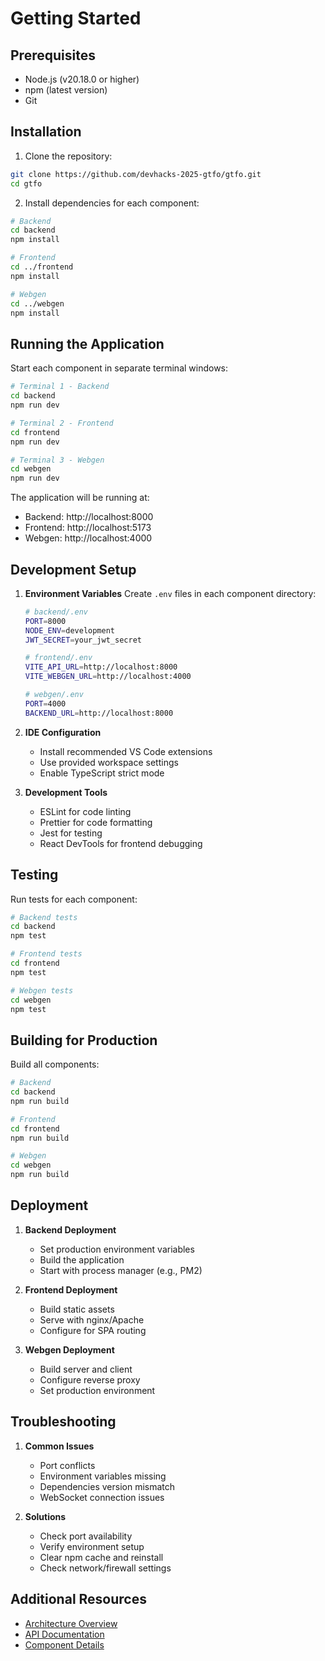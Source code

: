 # Getting Started

## Prerequisites

- Node.js (v20.18.0 or higher)
- npm (latest version)
- Git

## Installation

1. Clone the repository:

```bash
git clone https://github.com/devhacks-2025-gtfo/gtfo.git
cd gtfo
```

2. Install dependencies for each component:

```bash
# Backend
cd backend
npm install

# Frontend
cd ../frontend
npm install

# Webgen
cd ../webgen
npm install
```

## Running the Application

Start each component in separate terminal windows:

```bash
# Terminal 1 - Backend
cd backend
npm run dev

# Terminal 2 - Frontend
cd frontend
npm run dev

# Terminal 3 - Webgen
cd webgen
npm run dev
```

The application will be running at:
- Backend: http://localhost:8000
- Frontend: http://localhost:5173
- Webgen: http://localhost:4000

## Development Setup

1. **Environment Variables**
   Create `.env` files in each component directory:

   ```bash
   # backend/.env
   PORT=8000
   NODE_ENV=development
   JWT_SECRET=your_jwt_secret
   
   # frontend/.env
   VITE_API_URL=http://localhost:8000
   VITE_WEBGEN_URL=http://localhost:4000
   
   # webgen/.env
   PORT=4000
   BACKEND_URL=http://localhost:8000
   ```

2. **IDE Configuration**
   - Install recommended VS Code extensions
   - Use provided workspace settings
   - Enable TypeScript strict mode

3. **Development Tools**
   - ESLint for code linting
   - Prettier for code formatting
   - Jest for testing
   - React DevTools for frontend debugging

## Testing

Run tests for each component:

```bash
# Backend tests
cd backend
npm test

# Frontend tests
cd frontend
npm test

# Webgen tests
cd webgen
npm test
```

## Building for Production

Build all components:

```bash
# Backend
cd backend
npm run build

# Frontend
cd frontend
npm run build

# Webgen
cd webgen
npm run build
```

## Deployment

1. **Backend Deployment**
   - Set production environment variables
   - Build the application
   - Start with process manager (e.g., PM2)

2. **Frontend Deployment**
   - Build static assets
   - Serve with nginx/Apache
   - Configure for SPA routing

3. **Webgen Deployment**
   - Build server and client
   - Configure reverse proxy
   - Set production environment

## Troubleshooting

1. **Common Issues**
   - Port conflicts
   - Environment variables missing
   - Dependencies version mismatch
   - WebSocket connection issues

2. **Solutions**
   - Check port availability
   - Verify environment setup
   - Clear npm cache and reinstall
   - Check network/firewall settings

## Additional Resources

- [Architecture Overview](../architecture/overview.md)
- [API Documentation](../api/endpoints.md)
- [Component Details](../components/)